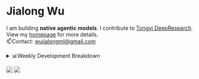 #  Jialong Wu

I am building **native agentic models**. I contribute to [Tongyi DeepResearch](https://github.com/Alibaba-NLP/DeepResearch).<br>
View my [homepage](https://callanwu.github.io/) for more details. <br>
📫Contact: wujialongml@gmail.com

<details><summary>📊Weekly Development Breakdown</summary>

<!--START_SECTION:waka-->

```txt
From: 08 October 2025 - To: 15 October 2025

Total Time: 6 hrs 31 mins

Python     3 hrs 8 mins    ████████████░░░░░░░░░░░░░   48.09 %
JSON       2 hrs 19 mins   █████████░░░░░░░░░░░░░░░░   35.52 %
Markdown   42 mins         ██▓░░░░░░░░░░░░░░░░░░░░░░   10.97 %
HTML       20 mins         █▒░░░░░░░░░░░░░░░░░░░░░░░   05.15 %
YAML       0 secs          ░░░░░░░░░░░░░░░░░░░░░░░░░   00.25 %
```

<!--END_SECTION:waka-->

[![wakatime](https://wakatime.com/badge/user/c6720b29-9431-4a60-bc9d-e1fb2b6bd65f.svg)](https://wakatime.com/@c6720b29-9431-4a60-bc9d-e1fb2b6bd65f)
</details>

[![](https://img.shields.io/badge/Google%20Scholar-4385FE.svg?&color=d6d6d6&style=flat-square&logo=google-scholar)](https://scholar.google.com/citations?user=6eg2m4YAAAAJ)
![](https://komarev.com/ghpvc/?username=callanwu)
